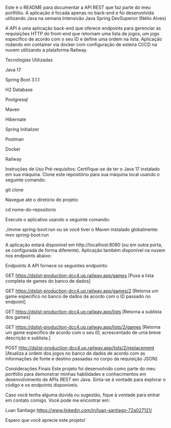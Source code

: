 Este é o README para documentar a API REST que faz parte do meu portfólio. A aplicação é focada apenas no back-end e
foi desenvolvida utilizando Java na semana Intensivão Java Spring DevSuperior (Nélio Alves)

A API é uma aplicação back-end que oferece endpoints para gerenciar as requisições HTTP do front-end que retornam uma lista de jogos, um jogo específico de acordo
com o seu ID e define uma ordem na lista. Aplicação rodando em container via docker com configuração de esteira CI/CD na nuvem utilizando a plataforma Railway.

Tecnologias Utilizadas

Java 17

Spring Boot 3.1.1

H2 Database

Postgresql

Maven

Hibernate

Spring Initializer

Postman

Docker

Railway

Instruções de Uso
Pré-requisitos: Certifique-se de ter o Java 17 instalado em sua máquina.
Clone este repositório para sua máquina local usando o seguinte comando:

git clone

Navegue até o diretório do projeto:

cd nome-do-repositorio

Execute o aplicativo usando o seguinte comando:

./mvnw spring-boot:run
ou se você tiver o Maven instalado globalmente:
mvn spring-boot:run

A aplicação estará disponível em http://localhost:8080 (ou em outra porta, se configurada de forma diferente).
Aplicação também disponível na nuvem nos endpoints abaixo:

Endpoints
A API fornece os seguintes endpoints:

GET https://dslist-production-dcc4.up.railway.app/games [Puxa a lista completa de games do banco de dados]


GET https://dslist-production-dcc4.up.railway.app/games/2 [Retorna um game específico no banco de dados de acordo com o ID passado no endpoint]


GET https://dslist-production-dcc4.up.railway.app/lists [Retorna a sublista dos games]


GET https://dslist-production-dcc4.up.railway.app/lists/2/games [Retorna um game específico de acordo com o seu ID, acrescentado de uma breve descrição e sublista.]


POST http://dslist-production-dcc4.up.railway.app/lists/2/replacement [Atualiza a ordem dos jogos no banco de dados de acordo com as informações de fonte e destino passadas
no corpo da requisição JSON]


Considerações Finais
Este projeto foi desenvolvido como parte do meu portfólio para demonstrar minhas habilidades e conhecimentos em desenvolvimento de APIs REST em Java.
Sinta-se à vontade para explorar o código e os endpoints disponíveis.

Caso você tenha alguma dúvida ou sugestão, fique à vontade para entrar em contato comigo. Você pode me encontrar em:

Luan Santiago
https://www.linkedin.com/in/luan-santiago-72a027121/

Espero que você aprecie este projeto!








